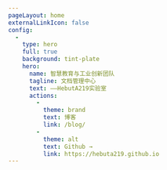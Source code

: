```yaml
---
pageLayout: home
externalLinkIcon: false
config:
  -
    type: hero
    full: true
    background: tint-plate
    hero:
      name: 智慧教育与工业创新团队
      tagline: 文档管理中心
      text: ——HebutA219实验室
      actions:
        -
          theme: brand
          text: 博客
          link: /blog/
        -
          theme: alt
          text: Github →
          link: https://hebuta219.github.io
---
```

